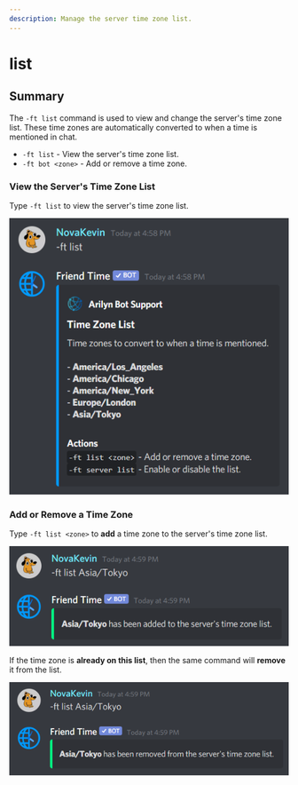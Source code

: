 ```yaml
---
description: Manage the server time zone list.
---
```


# list

## Summary

The `-ft list` command is used to view and change the server's time zone list. These time zones are automatically converted to when a time is mentioned in chat.

* `-ft list` - View the server's time zone list.
* `-ft bot <zone>` - Add or remove a time zone.

### View the Server's Time Zone List

Type `-ft list` to view the server's time zone list.

![](../../.gitbook/assets/image%20%2850%29.png)

### Add or Remove a Time Zone

Type `-ft list <zone>` to **add** a time zone to the server's time zone list.

![](../../.gitbook/assets/image%20%2866%29.png)

If the time zone is **already on this list**, then the same command will **remove** it from the list.

![](../../.gitbook/assets/image%20%2859%29.png)





